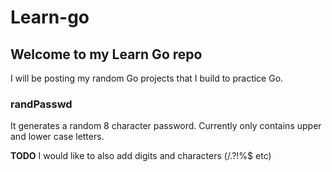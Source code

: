 # Learn-go

## Welcome to my Learn Go repo

I will be posting my random Go projects that I build to practice Go.

### randPasswd

It generates a random 8 character password. Currently only contains upper and lower case letters. 

**TODO** 
I would like to also add digits and characters (/.?!\%$ etc)
